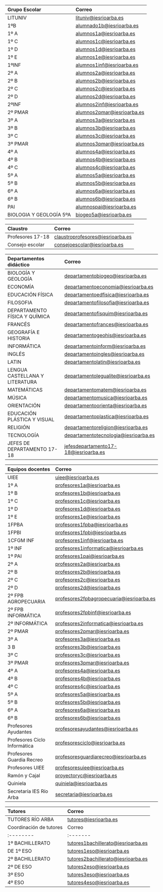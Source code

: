 <!-- TITLE: Correos -->
<!-- SUBTITLE: A quick summary of Correos -->
|Grupo Escolar|Correo|
|:---------------|:-------|
|LITUNIV | lituniv@iesrioarba.es|
|1ºB| alumnado1b@iesrioarba.es|
|1º A| alumnos1a@iesrioarba.es|
|1º C| alumnos1c@iesrioarba.es|
|1º D| alumnos1d@iesrioarba.es|
|1º E| alumnos1e@iesrioarba.es|
|1ºINF| alumnos1inf@iesrioarba.es|
|2º A| alumnos2a@iesrioarba.es|
|2º B| alumnos2b@iesrioarba.es|
|2º C| alumnos2c@iesrioarba.es|
|2º D| alumnos2d@iesrioarba.es|
|2ºINF| alumnos2inf@iesrioarba.es|
|2º PMAR| alumnos2pmar@iesrioarba.es|
|3º A| alumnos3a@iesrioarba.es|
|3º B| alumnos3b@iesrioarba.es|
|3º C| alumnos3c@iesrioarba.es|
|3º PMAR| alumnos3pmar@iesrioarba.es|
|4º A| alumnos4a@iesrioarba.es|
|4º B| alumnos4b@iesrioarba.es|
|4º C| alumnos4c@iesrioarba.es|
|5º A| alumnos5a@iesrioarba.es|
|5º B| alumnos5b@iesrioarba.es|
|6º A| alumnos6a@iesrioarba.es|
|6º B| alumnos6b@iesrioarba.es|
|PAI| alumnospai@iesrioarba.es|
|BIOLOGIA Y GEOLOGÍA 5ºA| biogeo5a@iesrioarba.es|

|Claustro|Correo|
|:---------|:-------|
|Profesores 17-18|claustroprofesores@iesrioarba.es|
|Consejo escolar|consejoescolar@iesrioarba.es

|Departamentos didáctico|Correo|
|:---------------------------|:-------|
|BIOLOGÍA Y GEOLOGÍA|departamentobiogeo@iesrioarba.es|
|ECONOMÍA|departamentoeconomia@iesrioarba.es|
|EDUCACIÓN FÍSICA|departamentoedfisica@iesrioarba.es|
|FILOSOFIA|departamentofilosofia@iesrioarba.es|
|DEPARTAMENTO FÍSICA Y QUÍMICA|departamentofisquim@iesrioarba.es|
|FRANCÉS|departamentofrances@iesrioarba.es|
|GEOGRAFÍA E HISTORIA|departamentogeohis@iesrioarba.es|
|INFORMÁTICA|departamentoinform@iesrioarba.es|
|INGLÉS|departamentoingles@iesrioarba.es|
|LATIN|departamentolatin@iesrioarba.es|
|LENGUA CASTELLANA Y LITERATURA|departamentolegualite@iesrioarba.es|
|MATEMÁTICAS|departamentomatem@iesrioarba.es|
|MÚSICA|departamentomusica@iesrioarba.es|
|ORIENTACIÓN|departamentoorienta@iesrioarba.es|
|EDUCACIÓN PLÁSTICA Y VISUAL|departamentoplastica@iesrioarba.es|
|RELIGIÓN|departamentoreligion@iesrioarba.es|
|TECNOLOGÍA|departamentotecnologia@iesrioarba.es|
|JEFES DE DEPARTAMENTO 17-18|jefesdepartamento17-18@iesrioarba.es|

|Equipos docentes|Correo|
|:---------------|:-------|
|UIEE|uiee@iesrioarba.es|
|1º A|profesores1a@iesrioarba.es|
|1º B|profesores1b@iesrioarba.es|
|1º C|profesores1c@iesrioarba.es|
|1º D|profesores1d@iesrioarba.es|
|1º E|profesores1e@iesrioarba.es|
|1FPBA|profesores1fpba@iesrioarba.es|
|1FPBI|profesores1fpbi@iesrioarba.es|
|1CFGM INF|profesores1inf@iesrioarba.es|
|1º INF|profesores1informatica@iesrioarba.es|
|1º PAI|profesores1pai@iesrioarba.es|
|2º A|profesores2a@iesrioarba.es|
|2º B|profesores2b@iesrioarba.es|
|2º C|profesores2c@iesrioarba.es|
|2º D|profesores2d@iesrioarba.es|
|2º FPB AGROPECUARIA|profesores2fpbagropecuaria@iesrioarba.es|
|2º FPB INFORMÁTICA|profesores2fpbinf@iesrioarba.es|
|2º INFORMÁTICA|profesores2informatica@iesrioarba.es|
|2º PMAR|profesores2pmar@iesrioarba.es|
|3º A|profesores3a@iesrioarba.es|
|3 B|profesores3b@iesrioarba.es|
|3º C|profesores3c@iesrioarba.es|
|3º PMAR|profesores3pmar@iesrioarba.es|
|4º A|profesores4a@iesrioarba.es|
|4º B|profesores4b@iesrioarba.es|
|4º C|profesores4c@iesrioarba.es|
|5º A|profesores5a@iesrioarba.es|
|5º B|profesores5b@iesrioarba.es|
|6º A|profesores6a@iesrioarba.es|
|6º B|profesores6b@iesrioarba.es|
|Profesores Ayudantes|profesoresayudantes@iesrioarba.es|
|Profesores Ciclo Informática|profesoresciclo@iesrioarba.es|
|Profesores Guardia Recreo|profesoresguardiarecreo@iesrioarba.es|
|Profesores UIEE|profesoresuiee@iesrioarba.es|
|Ramón y Cajal|proyectoryc@iesrioarba.es|
|Quiniela|quiniela@iesrioarba.es|
|Secretaría IES Río Arba|secretaria@iesrioarba.es|

|Tutores|Correo|
|:--------|:-------|
|TUTORES RÍO ARBA|tutores@iesrioarba.es|
|Coordinación de tutores|Correo|
|:--------|:-------|
|1º BACHILLERATO|tutores1bachillerato@iesrioarba.es|
|DE 1º ESO|tutores1eso@iesrioarba.es|
|2º BACHILLERATO|tutores2bachillerato@iesrioarba.es|
|2º DE ESO|tutores2eso@iesrioarba.es|
|3º ESO|tutores3eso@iesrioarba.es|
|4º ESO|tutores4eso@iesrioarba.es|
